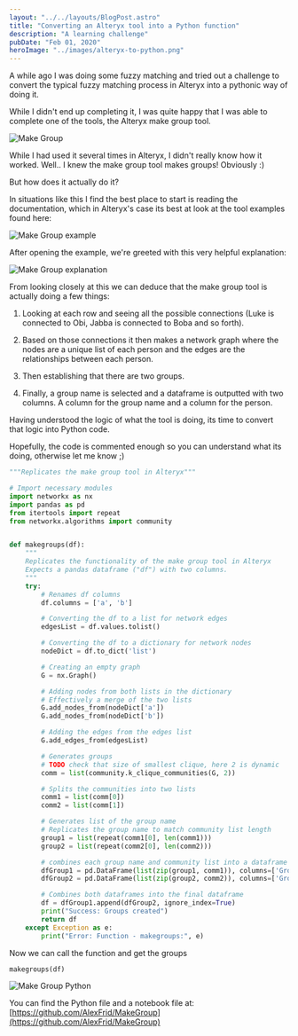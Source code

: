 ```yaml
---
layout: "../../layouts/BlogPost.astro"
title: "Converting an Alteryx tool into a Python function"
description: "A learning challenge"
pubDate: "Feb 01, 2020"
heroImage: "../images/alteryx-to-python.png"
---
```


A while ago I was doing some fuzzy matching and tried out a challenge to convert the typical fuzzy matching process
in Alteryx into a pythonic way of doing it.

While I didn't end up completing it, 
I was quite happy that I was able to complete one of the tools, 
the Alteryx make group tool.

![Make Group](../../images/make-groups/makegroup.jpg)

While I had used it several times in Alteryx, I didn't really know how it worked.
Well.. I knew the make group tool makes groups! Obviously :)

But how does it actually do it?

In situations like this I find the best place to start is reading the 
documentation, which in Alteryx's case its best at look at the tool examples
found here:

![Make Group example](../../images/make-groups/make-groups-example-menu.PNG)


After opening the example, we're greeted with this very helpful explanation:

![Make Group explanation](../../images/make-groups/make-groups-explanation.PNG)

From looking closely at this we can deduce that the make group tool
is actually doing a few things:

1. Looking at each row and seeing all the possible connections
(Luke is connected to Obi, Jabba is connected to Boba and so forth).

2. Based on those connections it then makes a network graph where the
nodes are a unique list of each person and the edges are the
relationships between each person.

3. Then establishing that there are two groups.

4. Finally, a group name is selected and a dataframe is outputted with two columns.
A column for the group name and a column for the person.

Having understood the logic of what the tool is doing, its time to convert that
logic into Python code.

Hopefully, the code is commented enough so you can understand what its doing,
otherwise let me know ;)

```python
"""Replicates the make group tool in Alteryx"""

# Import necessary modules
import networkx as nx
import pandas as pd
from itertools import repeat
from networkx.algorithms import community


def makegroups(df):
    """
    Replicates the functionality of the make group tool in Alteryx
    Expects a pandas dataframe ("df") with two columns.
    """
    try:
        # Renames df columns
        df.columns = ['a', 'b']

        # Converting the df to a list for network edges
        edgesList = df.values.tolist()

        # Converting the df to a dictionary for network nodes
        nodeDict = df.to_dict('list')

        # Creating an empty graph
        G = nx.Graph()

        # Adding nodes from both lists in the dictionary
        # Effectively a merge of the two lists
        G.add_nodes_from(nodeDict['a'])
        G.add_nodes_from(nodeDict['b'])

        # Adding the edges from the edges list
        G.add_edges_from(edgesList)

        # Generates groups
        # TODO check that size of smallest clique, here 2 is dynamic
        comm = list(community.k_clique_communities(G, 2))

        # Splits the communities into two lists
        comm1 = list(comm[0])
        comm2 = list(comm[1])

        # Generates list of the group name
        # Replicates the group name to match community list length
        group1 = list(repeat(comm1[0], len(comm1)))
        group2 = list(repeat(comm2[0], len(comm2)))

        # combines each group name and community list into a dataframe
        dfGroup1 = pd.DataFrame(list(zip(group1, comm1)), columns=['Group', 'key'])
        dfGroup2 = pd.DataFrame(list(zip(group2, comm2)), columns=['Group', 'key'])

        # Combines both dataframes into the final dataframe
        df = dfGroup1.append(dfGroup2, ignore_index=True)
        print("Success: Groups created")
        return df
    except Exception as e:
        print("Error: Function - makegroups:", e)
```

Now we can call the function and get the groups

```python
makegroups(df)
```

![Make Group Python](../../images/make-groups/mg-python.png)

You can find the Python file and a notebook file at:
[https://github.com/AlexFrid/MakeGroup](https://github.com/AlexFrid/MakeGroup)
